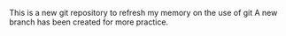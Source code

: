 This is a new git repository to refresh my memory on the use of git
A new branch has been created for more practice.
